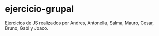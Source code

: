 # ejercicio-grupal
Ejercicios de JS realizados por Andres, Antonella, Salma, Mauro, Cesar, Bruno, Gabi y Joaco.
